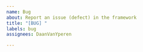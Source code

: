 ```yaml
---
name: Bug
about: Report an issue (defect) in the framework
title: "[BUG] "
labels: bug
assignees: DaanVanYperen

---
```



